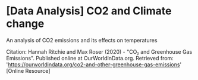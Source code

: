 # [Data Analysis] CO2 and Climate change
An analysis of CO2 emissions and its effects on temperatures

Citation:
Hannah Ritchie and Max Roser (2020) - "CO₂ and Greenhouse Gas Emissions". Published online at OurWorldInData.org. Retrieved from: 'https://ourworldindata.org/co2-and-other-greenhouse-gas-emissions' [Online Resource]
